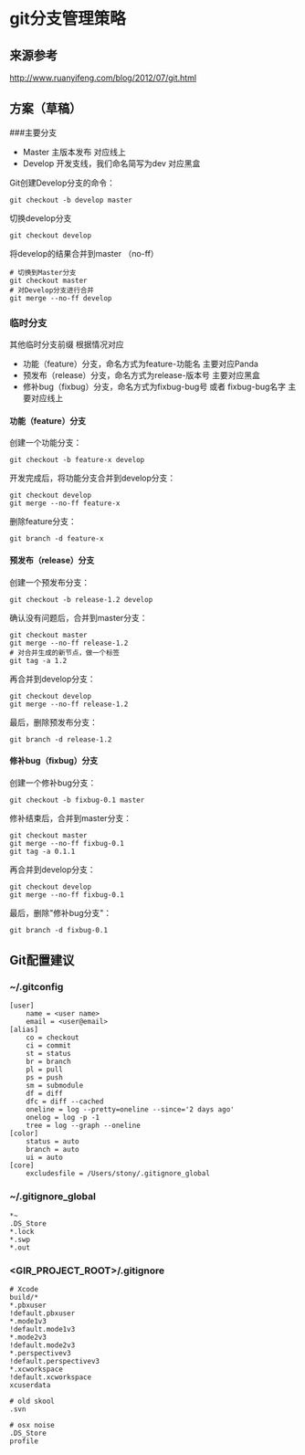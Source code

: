 # git分支管理策略
## 来源参考
http://www.ruanyifeng.com/blog/2012/07/git.html

## 方案（草稿）
###主要分支
* Master 主版本发布 对应线上
* Develop 开发支线，我们命名简写为dev 对应黑盒

Git创建Develop分支的命令：

    git checkout -b develop master

切换develop分支

    git checkout develop

将develop的结果合并到master （no-ff）

    # 切换到Master分支
    git checkout master
    # 对Develop分支进行合并
    git merge --no-ff develop


### 临时分支
其他临时分支前缀 根据情况对应

* 功能（feature）分支，命名方式为feature-功能名 主要对应Panda
* 预发布（release）分支，命名方式为release-版本号 主要对应黑盒
* 修补bug（fixbug）分支，命名方式为fixbug-bug号 或者 fixbug-bug名字 主要对应线上

#### 功能（feature）分支
创建一个功能分支：

    git checkout -b feature-x develop

开发完成后，将功能分支合并到develop分支：

    git checkout develop
    git merge --no-ff feature-x

删除feature分支：

    git branch -d feature-x


#### 预发布（release）分支
创建一个预发布分支：

    git checkout -b release-1.2 develop

确认没有问题后，合并到master分支：

    git checkout master
    git merge --no-ff release-1.2
    # 对合并生成的新节点，做一个标签
    git tag -a 1.2
    
再合并到develop分支：

    git checkout develop
    git merge --no-ff release-1.2

最后，删除预发布分支：

    git branch -d release-1.2


#### 修补bug（fixbug）分支
创建一个修补bug分支：

    git checkout -b fixbug-0.1 master

修补结束后，合并到master分支：

    git checkout master
    git merge --no-ff fixbug-0.1
    git tag -a 0.1.1

再合并到develop分支：

    git checkout develop
    git merge --no-ff fixbug-0.1

最后，删除"修补bug分支"：

    git branch -d fixbug-0.1


## Git配置建议
### ~/.gitconfig

    [user]
    	name = <user name>
    	email = <user@email>
    [alias]
    	co = checkout
    	ci = commit
    	st = status
    	br = branch
    	pl = pull
    	ps = push
    	sm = submodule
    	df = diff
    	dfc = diff --cached
    	oneline = log --pretty=oneline --since='2 days ago'
    	onelog = log -p -1
    	tree = log --graph --oneline
    [color]
    	status = auto
    	branch = auto
    	ui = auto
    [core]
    	excludesfile = /Users/stony/.gitignore_global
    
### ~/.gitignore_global

    *~
    .DS_Store
    *.lock
    *.swp
    *.out

### <GIR_PROJECT_ROOT>/.gitignore

    # Xcode
    build/*
    *.pbxuser
    !default.pbxuser
    *.mode1v3
    !default.mode1v3
    *.mode2v3
    !default.mode2v3
    *.perspectivev3
    !default.perspectivev3
    *.xcworkspace
    !default.xcworkspace
    xcuserdata
    
    # old skool
    .svn
    
    # osx noise
    .DS_Store
    profile